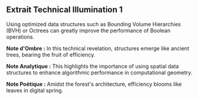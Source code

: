 ## Extrait Technical Illumination 1

Using optimized data structures such as Bounding Volume Hierarchies (BVH) or Octrees can greatly improve the performance of Boolean operations.

**Note d'Ombre :** In this technical revelation, structures emerge like ancient trees, bearing the fruit of efficiency.

**Note Analytique :** This highlights the importance of using spatial data structures to enhance algorithmic performance in computational geometry.

**Note Poétique :** Amidst the forest's architecture, efficiency blooms like leaves in digital spring.
